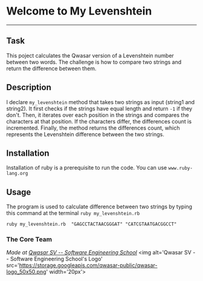 # Welcome to My Levenshtein
***

## Task
This poject calculates the Qwasar version of a Levenshtein number between two words. The challenge is how to compare two strings and return the difference between them.

## Description
I declare `my_levenshtein` method that takes two strings as input (string1 and string2).  It first checks if the strings have equal length and return `-1` if they don't. Then, it iterates over each position in the strings and compares the characters at that position. If the characters differ, the differences count is incremented. Finally, the method returns the differences count, which represents the Levenshtein difference between the two strings. 

## Installation
Installation of ruby is a prerequisite to run the code. You can use `www.ruby-lang.org`

## Usage
The program is used to calculate difference between two strings by typing this command at the terminal `ruby my_levenshtein.rb`
```
ruby my_levenshtein.rb  "GAGCCTACTAACGGGAT" "CATCGTAATGACGGCCT"
```

### The Core Team


<span><i>Made at <a href='https://qwasar.io'>Qwasar SV -- Software Engineering School</a></i></span>
<span><img alt='Qwasar SV -- Software Engineering School's Logo' src='https://storage.googleapis.com/qwasar-public/qwasar-logo_50x50.png' width='20px'></span>
